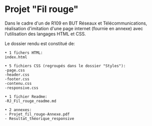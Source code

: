# Projet "Fil rouge"

Dans le cadre d'un de R109 en BUT Réseaux et Télécommunications, réalisation d'imitation d'une page internet (fournie en annexe) avec l'utilisation des langages HTML et CSS.

Le dossier rendu est constitué de:
````
• 1 fichers HTML:
index.html

• 5 fichiers CSS (regroupés dans le dossier "Styles"):
-page.css
-header.css
-footer.css
-contenu.css
-responsive.css

• 1 fichier Readme:
-RJ_Fil_rouge_readme.md

• 2 annexes:
- Projet_fil_rouge-Annexe.pdf
- Resultat_théorique_responsive
````
